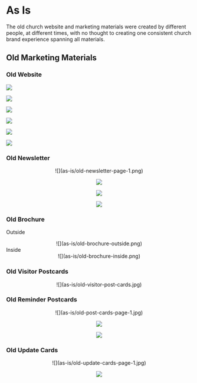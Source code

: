 # As Is

The old church website and marketing materials were created by different people, at different times, with no thought to creating one consistent church brand experience spanning all materials.

## Old Marketing Materials

### Old Website

![](as-is/old-website-welcome-page.jpg)

![](as-is/old-website-fellowship-and-outreach.jpg)

![](as-is/old-website-photos.jpg)

![](as-is/old-website-youth-activities.jpg)

![](as-is/old-website-times-of-worship.jpg)

![](as-is/old-website-contact.jpg)

### Old Newsletter

<center>
![](as-is/old-newsletter-page-1.png)

![](as-is/old-newsletter-page-2.png)

![](as-is/old-newsletter-page-3.png)

![](as-is/old-newsletter-page-4.png)
</center>

### Old Brochure

Outside<br>
<center>
![](as-is/old-brochure-outside.png)
</center>
Inside<br>
<center>
![](as-is/old-brochure-inside.png)
</center>

### Old Visitor Postcards

<center>
![](as-is/old-visitor-post-cards.jpg)
</center>

### Old Reminder Postcards

<center>
![](as-is/old-post-cards-page-1.jpg)

![](as-is/old-post-cards-page-2.jpg)

![](as-is/old-post-cards-page-3.jpg)
</center>

### Old Update Cards 
<center>
![](as-is/old-update-cards-page-1.jpg)

![](as-is/old-update-cards-page-2.png)
</center>